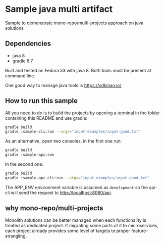 # Sample java multi artifact

Sample to demonstrate mono-repo/multi-projects approach on java solutions

## Dependencies

- java 8
- gradle 6.7

Built and tested on Fedora 33 with java 8. Both tools must be present at command
line.

One good way to manage java tools is <https://sdkman.io/>

## How to run this sample

All you need to do is to build the projects by opening a terminal in the folder
containing this README and use gradle:

```bash
gradle build
gradle :sample-cli:run --args="input-examples/input-good.txt"
``` 

As an alternative, open two consoles. in the first one run:

```bash
gradle build
gradle :sample-api:run
``` 

In the second one:

```bash
gradle build
gradle :sample-api-cli:run --args="input-examples/input-good.txt"
``` 

The APP_ENV environment variable is assumed as `development` so the api-cli will
send the request to <http://localhost:8080/api>.

## why mono-repo/multi-projects

Monolith solutions can be better managed when each functionality is treated as
dedicated project. If migrating some parts of it to microservices, each project
already provides some level of targets to proper feature-strangling.


